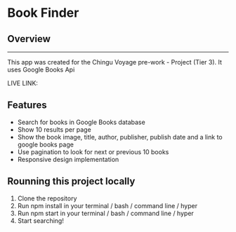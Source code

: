 # Book Finder

## Overview
---
This app was created for the Chingu Voyage pre-work - Project (Tier 3). It uses Google Books Api

LIVE LINK:

## Features

* Search for books in Google Books database
* Show 10 results per page
* Show the book image, title, author, publisher, publish date and a link to google books page
* Use pagination to look for next or previous 10 books
* Responsive design implementation

## Rounning this project locally

1. Clone the repository
2. Run npm install in your terminal / bash / command line / hyper
3. Run npm start in your terminal / bash / command line / hyper
4. Start searching!